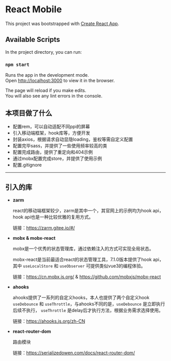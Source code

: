 # React Mobile

This project was bootstrapped with [Create React App](https://github.com/facebook/create-react-app).

## Available Scripts

In the project directory, you can run:

### `npm start`

Runs the app in the development mode.\
Open [http://localhost:3000](http://localhost:3000) to view it in the browser.

The page will reload if you make edits.\
You will also see any lint errors in the console.

## 本项目做了什么

* 配置rem，可以自动适配不同ppi的屏幕
* 引入移动端框架，hook库等，方便开发
* 封装axios，根据请求自动显隐loading，鉴权等需自定义配置
* 配置完毕sass，并提供了一些使用频率较高的类
* 配置完成路由，提供了重定向和404示例
* 通过mobx配置完成store，并提供了使用示例
* 配置.gitignore

***

## 引入的库

* **zarm**

  react的移动端框架较少，zarm是其中一个，其官网上的示例均为hook api，hook api也是一种比较优雅的复用方式。

  链接：https://zarm.gitee.io/#/

* **mobx & mobx-react**

  mobx是一个优秀的状态管理库，通过依赖注入的方式可实现全局状态。

  mobx-react是当前最适合react的状态管理工具，7.1.0版本提供了hook api，其中 `useLocalStore` 和 `useObserver` 可提供类似vue3的编程体验。

  链接：https://cn.mobx.js.org/ & https://github.com/mobxjs/mobx-react

* **ahooks**

  ahooks提供了一系列的自定义hooks，本人也提供了两个自定义hook `useDebounce` 和 `useThrottle`，与ahooks不同的是，`useDebounce` 是立即执行后续不执行， `useThrottle` 是delay后才执行方法，根据业务需求选择使用。

  链接：https://ahooks.js.org/zh-CN

* **react-router-dom**

  路由模块

  链接：https://serializedowen.com/docs/react-router-dom/
